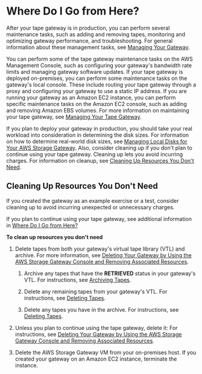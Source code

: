 # Where Do I Go from Here?<a name="GettingStartedWhatsNextStep3-vtl"></a>

After your tape gateway is in production, you can perform several maintenance tasks, such as adding and removing tapes, monitoring and optimizing gateway performance, and troubleshooting\. For general information about these management tasks, see [Managing Your Gateway](managing-gateway-common.md)\.

You can perform some of the tape gateway maintenance tasks on the AWS Management Console, such as configuring your gateway's bandwidth rate limits and managing gateway software updates\. If your tape gateway is deployed on\-premises, you can perform some maintenance tasks on the gateway's local console\. These include routing your tape gateway through a proxy and configuring your gateway to use a static IP address\. If you are running your gateway as an Amazon EC2 instance, you can perform specific maintenance tasks on the Amazon EC2 console, such as adding and removing Amazon EBS volumes\. For more information on maintaining your tape gateway, see [Managing Your Tape Gateway](managing-gateway-vtl.md)\. 

If you plan to deploy your gateway in production, you should take your real workload into consideration in determining the disk sizes\. For information on how to determine real\-world disk sizes, see [Managing Local Disks for Your AWS Storage Gateway](ManagingLocalStorage-common.md)\. Also, consider cleaning up if you don't plan to continue using your tape gateway\. Cleaning up lets you avoid incurring charges\. For information on cleanup, see [Cleaning Up Resources You Don't Need](#cleanup-vtl)\.

## Cleaning Up Resources You Don't Need<a name="cleanup-vtl"></a>

If you created the gateway as an example exercise or a test, consider cleaning up to avoid incurring unexpected or unnecessary charges\. 

If you plan to continue using your tape gateway, see additional information in [Where Do I Go from Here?](#GettingStartedWhatsNextStep3-vtl)

**To clean up resources you don't need**

1. Delete tapes from both your gateway's virtual tape library \(VTL\) and archive\. For more information, see [Deleting Your Gateway by Using the AWS Storage Gateway Console and Removing Associated Resources](deleting-gateway-common.md)\.

   1. Archive any tapes that have the **RETRIEVED** status in your gateway's VTL\. For instructions, see [Archiving Tapes](managing-virtual-tapes-vtl.md#main-archiving-tapes-managing-vtl)\.

   1. Delete any remaining tapes from your gateway's VTL\. For instructions, see [Deleting Tapes](managing-gateway-vtl.md#deleting-tapes-vtl)\.

   1. Delete any tapes you have in the archive\. For instructions, see [Deleting Tapes](managing-gateway-vtl.md#deleting-tapes-vtl)\.

1. Unless you plan to continue using the tape gateway, delete it: For instructions, see [Deleting Your Gateway by Using the AWS Storage Gateway Console and Removing Associated Resources](deleting-gateway-common.md)\.

1. Delete the AWS Storage Gateway VM from your on\-premises host\. If you created your gateway on an Amazon EC2 instance, terminate the instance\. 